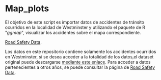 # Map_plots

El objetivo de este script es importar datos de accidentes de tránsito ocurridos en la localidad de Westminster y utilizando el paquete de R "*ggmap*", visualizar los accidentes sobre el mapa correspondiente. 

[Road Safety Data](https://data.gov.uk/dataset/cb7ae6f0-4be6-4935-9277-47e5ce24a11f/road-safety-data). 
  
Los datos en este repositorio contiene solamente los accidentes ocurridos en Westminster, si se desea acceder a la totalidad de los datos,el dataset original puede descargarse [mediante este enlace](https://www.kaggle.com/silicon99/dft-accident-data/version/3).
Para acceder a datos pertenecientes a otros años, se puede consultar la página de [Road Safety Data](https://data.gov.uk/dataset/cb7ae6f0-4be6-4935-9277-47e5ce24a11f/road-safety-data). 














